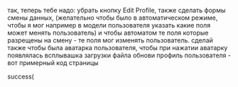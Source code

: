 так, теперь тебе надо: убрать кнопку Edit Profile, также сделать формы смены данных, (желательно чтобы было в автоматическом режиме, чтобы я мог например в модели пользователя указать какие поля может менять пользователь) и чтобы автоматом те поля которые разрещены на смену - те поля мог изменять пользователь. сделай также чтобы была аватарка пользователя, чтобы при нажатии аватарку появлялась всплывашка загрузки файла
обнови профиль пользователя - вот примерный код страницы

success(

